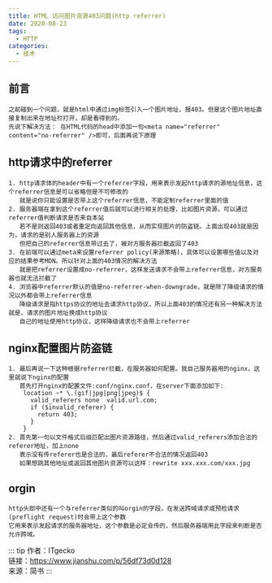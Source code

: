 ```yaml
---
title: HTML 访问图片资源403问题(http referrer)
date: 2020-08-23
tags:
  - HTTP
categories:
  - 技术
---
```


## 前言
    之前碰到一个问题，就是html中通过img标签引入一个图片地址，报403。但是这个图片地址直接复制出来在地址栏打开，却是看得到的。
    先说下解决方法： 在HTML代码的head中添加一句<meta name="referrer" content="no-referrer" />即可，后面再说下原理

## http请求中的referrer
    1. http请求体的header中有一个referrer字段，用来表示发起http请求的源地址信息，这个referrer信息是可以省略但是不可修改的
       就是说你只能设置是否带上这个referrer信息，不能定制referrer里面的值
    2. 服务器端在拿到这个referrer值后就可以进行相关的处理，比如图片资源，可以通过referrer值判断请求是否来自本站
       若不是则返回403或者重定向返回其他信息，从而实现图片的防盗链。上面出现403就是因为，请求的是别人服务器上的资源
       但把自己的referrer信息带过去了，被对方服务器拦截返回了403
    3. 在前端可以通过meta来设置referrer policy(来源策略)，具体可以设置哪些值以及对应的结果参考MDN。所以针对上面的403情况的解决方法
       就是把referrer设置成no-referrer，这样发送请求不会带上referrer信息，对方服务器也就无法拦截了
    4. 浏览器中referrer默认的值是no-referrer-when-downgrade，就是除了降级请求的情况以外都会带上referrer信息
       降级请求是指https协议的地址去请求http协议，所以上面403的情况还有另一种解决方法就是，请求的图片地址换成http协议
       自己的地址使用http协议，这样降级请求也不会带上referrer

## nginx配置图片防盗链
    1. 最后再说一下这种根据referrer拦截，在服务器如何配置。我自己服务器用的nginx，这里就说下nginx的配置
       首先打开nginx的配置文件:conf/nginx.conf，在server下面添加如下:
        location ~* \.(gif|jpg|png|jpeg)$ {
          valid_referers none  valid.url.com;
          if ($invalid_referer) {
            return 403;
          }
        }
    2. 首先第一句以文件格式后缀匹配出图片资源路径，然后通过valid_referers添加合法的referer地址，加上none
       表示没有传referer也是合法的，最后referer不合法的情况返回403
       如果想跳其他地址或返回其他图片资源可以这样：rewrite xxx.xxx.com/xxx.jpg

## orgin
    http头部中还有一个与referrer类似的叫orgin的字段，在发送跨域请求或预检请求(preflight request)时会带上这个参数
    它用来表示发起请求的服务器地址，这个参数是必定会传的，然后服务器端用此字段来判断是否允许跨域。

::: tip
作者：ITgecko <br>
链接：https://www.jianshu.com/p/56df73d0d128 <br>
来源：简书
:::
